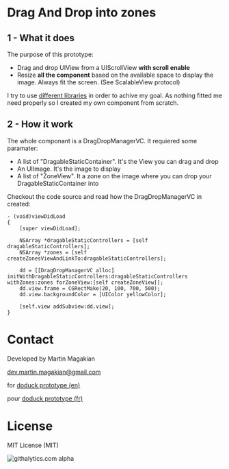 Drag And Drop into zones
================

1 - What it does
---------
The purpose of this prototype: 
- Drag and drop UIView from a UIScrollView **with scroll enable**
- Resize **all the component** based on the available space to display the image. Always fit the screen. (See ScalableView protocol)

I try to use [different libraries](https://github.com/search?l=Objective-C&q=drag+and+drop) in order to achive my goal.
As nothing fitted me need properly so I created my own component from scratch.

2 - How it work
---------
The whole componant is a DragDropManagerVC. It requiered some paramater:

- A list of "DragableStaticContainer". It's the View you can drag and drop
- An UIImage. It's the image to display
- A list of "ZoneView". It a zone on the image where you can drop your DragableStaticContainer into


Checkout the code source and read how the DragDropManagerVC in created:

	- (void)viewDidLoad
	{
	    [super viewDidLoad];

	    NSArray *dragableStaticControllers = [self dragableStaticControllers];
	    NSArray *zones = [self createZonesViewAndLinkTo:dragableStaticControllers];
	    
	    dd = [[DragDropManagerVC alloc] initWithDragableStaticControllers:dragableStaticControllers withZones:zones forZoneView:[self createZoneView]];
	    dd.view.frame = CGRectMake(20, 100, 700, 500);
	    dd.view.backgroundColor = [UIColor yellowColor];
	    
	    [self.view addSubview:dd.view];
	} 





Contact
=========
Developed by Martin Magakian

dev.martin.magakian@gmail.com

for [doduck prototype (en)](http://doduck.com/)

pour [doduck prototype (fr)](http://doduck.fr/)


License
=========
MIT License (MIT)

![githalytics.com alpha](https://cruel-carlota.pagodabox.com/945d1240166847ada02b5898f607fd98 "githalytics.com")

